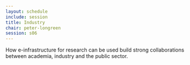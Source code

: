 ```yaml
---
layout: schedule
include: session
title: Industry
chair: peter-longreen
session: s06
---
```


How e-infrastructure for research can be used build strong collaborations
between academia, industry and the public sector.
